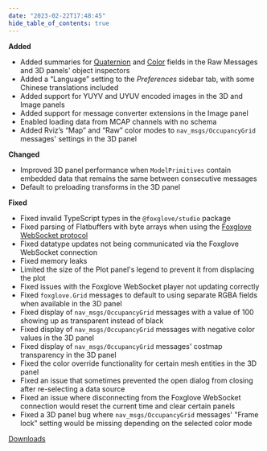 ```yaml
---
date: "2023-02-22T17:48:45"
hide_table_of_contents: true
---
```

**Added**
-  Added summaries for [Quaternion](https://foxglove.dev/docs/studio/messages/quaternion) and [Color](https://foxglove.dev/docs/studio/messages/color) fields in the Raw Messages and 3D panels' object inspectors
- Added a “Language” setting to the _Preferences_ sidebar tab, with some Chinese translations included
- Added support for YUYV and UYUV encoded images in the 3D and Image panels
- Added support for message converter extensions in the Image panel 
- Enabled loading data from MCAP channels with no schema
- Added Rviz’s “Map” and “Raw” color modes to `nav_msgs/OccupancyGrid` messages' settings in the 3D panel

**Changed**
- Improved 3D panel performance when `ModelPrimitives` contain embedded data that remains the same between consecutive messages 
- Default to preloading transforms in the 3D panel 

**Fixed**
- Fixed invalid TypeScript types in the `@foxglove/studio` package
- Fixed parsing of Flatbuffers with byte arrays when using the [Foxglove WebSocket protocol](https://github.com/foxglove/ws-protocol)
- Fixed datatype updates not being communicated via the Foxglove WebSocket connection 
- Fixed memory leaks
- Limited the size of the Plot panel's legend to prevent it from displacing the plot
- Fixed issues with the Foxglove WebSocket player not updating correctly 
- Fixed `foxglove.Grid` messages to default to using separate RGBA fields when available in the 3D panel
- Fixed display of `nav_msgs/OccupancyGrid` messages with a value of 100 showing up as transparent instead of black
- Fixed display of `nav_msgs/OccupancyGrid` messages with negative color values in the 3D panel 
- Fixed display of `nav_msgs/OccupancyGrid` messages' costmap transparency in the 3D panel
- Fixed the color override functionality for certain mesh entities in the 3D panel
- Fixed an issue that sometimes prevented the open dialog from closing after re-selecting a data source 
- Fixed an issue where disconnecting from the Foxglove WebSocket connection would reset the current time and clear certain panels
- Fixed a 3D panel bug where `nav_msgs/OccupancyGrid` messages' "Frame lock" setting would be missing depending on the selected color mode

[Downloads](https://github.com/foxglove/studio/releases/tag/v1.41.0)
